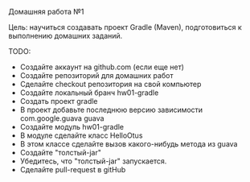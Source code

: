 Домашняя работа №1

Цель:
научиться создавать проект Gradle (Maven), подготовиться к выполнению домашних заданий.

TODO:
- Создайте аккаунт на github.com (если еще нет)
- Создайте репозиторий для домашних работ
- Сделайте checkout репозитория на свой компьютер
- Создайте локальный бранч hw01-gradle
- Создать проект gradle
- В проект добавьте последнюю версию зависимости
<groupId>com.google.guava</groupId>
<artifactId>guava</artifactId>
- Создайте модуль hw01-gradle
- В модуле сделайте класс HelloOtus
- В этом классе сделайте вызов какого-нибудь метода из guava
- Создайте "толстый-jar"
- Убедитесь, что "толстый-jar" запускается.
- Сделайте pull-request в gitHub
